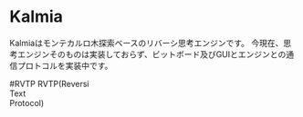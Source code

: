 # Kalmia
Kalmiaはモンテカルロ木探索ベースのリバーシ思考エンジンです。
今現在、思考エンジンそのものは実装しておらず、ビットボード及びGUIとエンジンとの通信プロトコルを実装中です。

#RVTP
RVTP(Reversi <br/>Text</br> Protocol)

